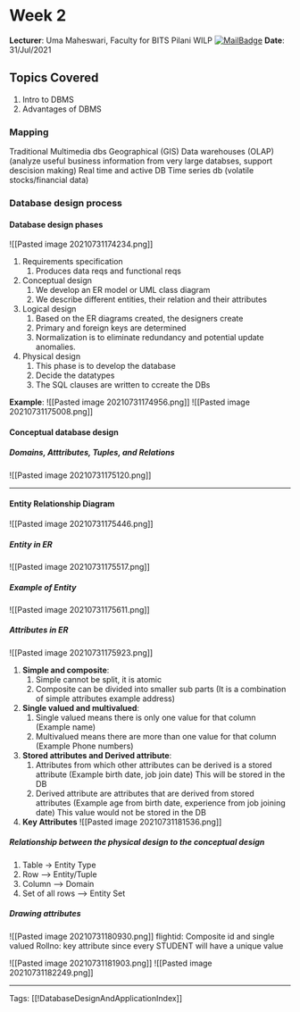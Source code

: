 # Week 2
**Lecturer**: Uma Maheswari, Faculty for BITS Pilani WILP
[![MailBadge](https://img.shields.io/badge/-umamaheswaris@wilp.bits--pilani.ac.in-EA4335?style=for-the-badge&logo=gmail&logoColor=white)](mailto:umamaheswaris@wilp.bits-pilani.ac.in)
**Date**: 31/Jul/2021

## Topics Covered
1. Intro to DBMS
2. Advantages of DBMS


### Mapping

Traditional
Multimedia dbs
Geographical (GIS)
Data warehouses (OLAP) (analyze useful business information from very large databses, support descision making)
Real time and active DB
Time series db (volatile stocks/financial data)

### Database design process
#### Database design phases
![[Pasted image 20210731174234.png]]
1. Requirements specification
	1. Produces data reqs and functional reqs
2. Conceptual design
	1. We develop an ER model or UML class diagram
	2. We describe different entities, their relation and their attributes
3. Logical design
	1. Based on the ER diagrams created, the designers create 
	2. Primary and foreign keys are determined
	3. Normalization is to eliminate redundancy and potential update anomalies.
4. Physical design
	1. This phase is to develop the database
	2. Decide the datatypes
	3. The SQL clauses are written to ccreate the DBs 

**Example**:
![[Pasted image 20210731174956.png]]
![[Pasted image 20210731175008.png]]

#### Conceptual database design
##### Domains, Atttributes, Tuples, and Relations
![[Pasted image 20210731175120.png]]

---

#### Entity Relationship Diagram
![[Pasted image 20210731175446.png]]
##### Entity in ER
![[Pasted image 20210731175517.png]]
##### Example of Entity
![[Pasted image 20210731175611.png]]
##### Attributes in ER
![[Pasted image 20210731175923.png]]

1. **Simple and composite**:
	1. Simple cannot be split, it is atomic
	2. Composite can be divided into smaller sub parts (It is a combination of simple  attributes example address)
2. **Single valued and multivalued**:
	1. Single valued means there is only one value for that column (Example name)
	2. Multivalued means there are more than one value for that column (Example Phone numbers)
3. **Stored attributes and Derived attribute**: 
	1. Attributes from which other attributes can be derived is a stored attribute (Example birth date, job join date) This will be stored in the DB
	2. Derived attribute are attributes that are derived from stored attributes (Example age from birth date, experience from job joining date) This value would not be stored in the DB
4. **Key Attributes**
	![[Pasted image 20210731181536.png]]

##### Relationship between the physical design to the conceptual design
1. Table -> Entity Type 
2. Row --> Entity/Tuple
3. Column --> Domain
4. Set of all rows --> Entity Set

##### Drawing attributes
![[Pasted image 20210731180930.png]]
flightid: Composite id and single valued
Rollno: key attribute since every STUDENT will have a unique value

![[Pasted image 20210731181903.png]]
![[Pasted image 20210731182249.png]]




---
Tags: [[!DatabaseDesignAndApplicationIndex]]